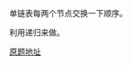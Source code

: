 单链表每两个节点交换一下顺序。

利用递归来做。

[原题地址](https://leetcode.com/problems/swap-nodes-in-pairs/?tab=Solutions)


